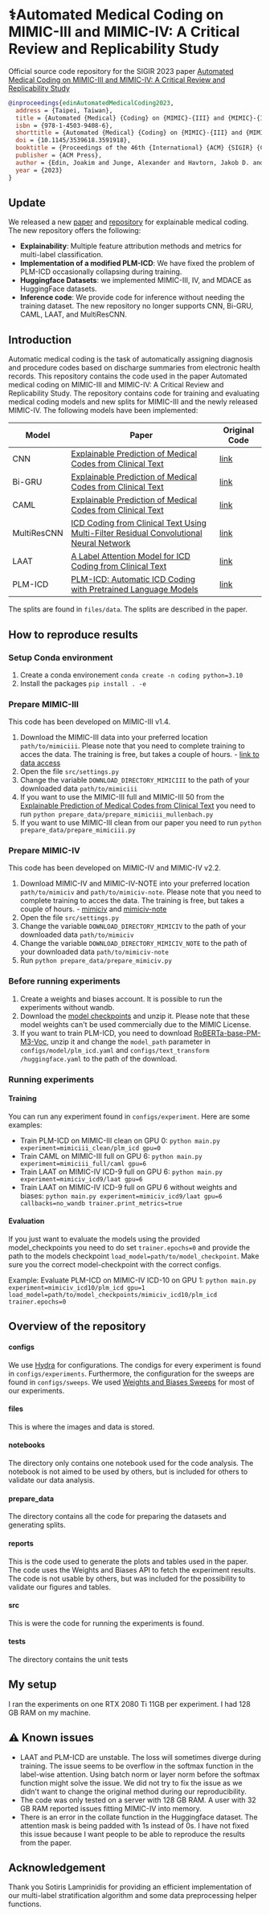 # ⚕️Automated Medical Coding on MIMIC-III and MIMIC-IV: A Critical Review and Replicability Study

Official source code repository for the SIGIR 2023 paper [Automated Medical Coding on MIMIC-III and MIMIC-IV: A Critical Review and Replicability Study](https://dl.acm.org/doi/10.1145/3539618.3591918)


```bibtex
@inproceedings{edinAutomatedMedicalCoding2023,
  address = {Taipei, Taiwan},
  title = {Automated {Medical} {Coding} on {MIMIC}-{III} and {MIMIC}-{IV}: {A} {Critical} {Review} and {Replicability} {Study}},
  isbn = {978-1-4503-9408-6},
  shorttitle = {Automated {Medical} {Coding} on {MIMIC}-{III} and {MIMIC}-{IV}},
  doi = {10.1145/3539618.3591918},
  booktitle = {Proceedings of the 46th {International} {ACM} {SIGIR} {Conference} on {Research} and {Development} in {Information} {Retrieval}},
  publisher = {ACM Press},
  author = {Edin, Joakim and Junge, Alexander and Havtorn, Jakob D. and Borgholt, Lasse and Maistro, Maria and Ruotsalo, Tuukka and Maaløe, Lars},
  year = {2023}
}
```

## Update
We released a new [paper](https://arxiv.org/pdf/2406.08958) and [repository](https://github.com/JoakimEdin/explainable-medical-coding/tree/main) for explainable medical coding. The new repository offers the following:
- **Explainability**: Multiple feature attribution methods and metrics for multi-label classification. 
- **Implementation of a modified PLM-ICD**: We have fixed the problem of PLM-ICD occasionally collapsing during training.
- **Huggingface Datasets**: we implemented MIMIC-III, IV, and MDACE as HuggingFace datasets.
- **Inference code**: We provide code for inference without needing the training dataset.
The new repository no longer supports CNN, Bi-GRU, CAML, LAAT, and MultiResCNN.

## Introduction 
Automatic medical coding is the task of automatically assigning diagnosis and procedure codes based on discharge summaries from electronic health records. This repository contains the code used in the paper Automated medical coding on MIMIC-III and MIMIC-IV: A Critical Review and Replicability Study. The repository contains code for training and evaluating medical coding models and new splits for MIMIC-III and the newly released MIMIC-IV. The following models have been implemented:

| Model | Paper | Original Code |
| ----- | ----- | ------------- |
| CNN   |[Explainable Prediction of Medical Codes from Clinical Text](https://aclanthology.org/N18-1100/) | [link](https://github.com/jamesmullenbach/caml-mimic) | 
| Bi-GRU|[Explainable Prediction of Medical Codes from Clinical Text](https://aclanthology.org/N18-1100/) | [link](https://github.com/jamesmullenbach/caml-mimic) | 
|CAML   |[Explainable Prediction of Medical Codes from Clinical Text](https://aclanthology.org/N18-1100/) | [link](https://github.com/jamesmullenbach/caml-mimic) | 
| MultiResCNN | [ICD Coding from Clinical Text Using Multi-Filter Residual Convolutional Neural Network](https://arxiv.org/pdf/1912.00862.pdf) | [link](https://github.com/foxlf823/Multi-Filter-Residual-Convolutional-Neural-Network) |
| LAAT | [A Label Attention Model for ICD Coding from Clinical Text](https://arxiv.org/abs/2007.06351) | [link](https://github.com/aehrc/LAAT) |
| PLM-ICD | [PLM-ICD: Automatic ICD Coding with Pretrained Language Models](https://aclanthology.org/2022.clinicalnlp-1.2/) | [link](https://github.com/MiuLab/PLM-ICD) |

The splits are found in `files/data`. The splits are described in the paper.

## How to reproduce results
### Setup Conda environment
1. Create a conda environement `conda create -n coding python=3.10`
2. Install the packages `pip install . -e`

### Prepare MIMIC-III
This code has been developed on MIMIC-III v1.4. 
1. Download the MIMIC-III data into your preferred location `path/to/mimiciii`. Please note that you need to complete training to acces the data. The training is free, but takes a couple of hours.  - [link to data access](https://physionet.org/content/mimiciii/1.4/)
2. Open the file `src/settings.py`
3. Change the variable `DOWNLOAD_DIRECTORY_MIMICIII` to the path of your downloaded data `path/to/mimiciii`
4. If you want to use the MIMIC-III full and MIMIC-III 50 from the [Explainable Prediction of Medical Codes from Clinical Text](https://aclanthology.org/N18-1100/) you need to run `python prepare_data/prepare_mimiciii_mullenbach.py`
5. If you want to use MIMIC-III clean from our paper you need to run `python prepare_data/prepare_mimiciii.py`

### Prepare MIMIC-IV
This code has been developed on MIMIC-IV and MIMIC-IV v2.2. 
1. Download MIMIC-IV and MIMIC-IV-NOTE into your preferred location `path/to/mimiciv` and `path/to/mimiciv-note`. Please note that you need to complete training to acces the data. The training is free, but takes a couple of hours.  - [mimiciv](https://physionet.org/content/mimiciv/2.2/) and [mimiciv-note](https://physionet.org/content/mimic-iv-note/2.2/)
2. Open the file `src/settings.py`
3. Change the variable `DOWNLOAD_DIRECTORY_MIMICIV` to the path of your downloaded data `path/to/mimiciv`
4. Change the variable `DOWNLOAD_DIRECTORY_MIMICIV_NOTE` to the path of your downloaded data `path/to/mimiciv-note`
5. Run `python prepare_data/prepare_mimiciv.py`

### Before running experiments
1. Create a weights and biases account. It is possible to run the experiments without wandb.
2. Download the [model checkpoints](https://drive.google.com/file/d/1hYeJhztAd-JbhqHojY7ZpLtkBcthD8AK/view?usp=share_link) and unzip it. Please note that these model weights can't be used commercially due to the MIMIC License.
3. If you want to train PLM-ICD, you need to download [RoBERTa-base-PM-M3-Voc](https://dl.fbaipublicfiles.com/biolm/RoBERTa-base-PM-M3-Voc-hf.tar.gz), unzip it and change the `model_path` parameter in `configs/model/plm_icd.yaml` and `configs/text_transform
/huggingface.yaml` to the path of the download. 

### Running experiments
#### Training
You can run any experiment found in `configs/experiment`. Here are some examples:
   * Train PLM-ICD on MIMIC-III clean on GPU 0: `python main.py experiment=mimiciii_clean/plm_icd gpu=0`
   * Train CAML on MIMIC-III full on GPU 6: `python main.py experiment=mimiciii_full/caml gpu=6`
   * Train LAAT on MIMIC-IV ICD-9 full on GPU 6: `python main.py experiment=mimiciv_icd9/laat gpu=6`
   * Train LAAT on MIMIC-IV ICD-9 full on GPU 6 without weights and biases: `python main.py experiment=mimiciv_icd9/laat gpu=6 callbacks=no_wandb trainer.print_metrics=true`
   
#### Evaluation
If you just want to evaluate the models using the provided model_checkpoints you need to do set `trainer.epochs=0` and provide the path to the models checkpoint `load_model=path/to/model_checkpoint`. Make sure you the correct model-checkpoint with the correct configs.

Example:
Evaluate PLM-ICD on MIMIC-IV ICD-10 on GPU 1: `python main.py experiment=mimiciv_icd10/plm_icd gpu=1 load_model=path/to/model_checkpoints/mimiciv_icd10/plm_icd trainer.epochs=0`

## Overview of the repository
#### configs
We use [Hydra](https://hydra.cc/docs/intro/) for configurations. The condigs for every experiment is found in `configs/experiments`. Furthermore, the configuration for the sweeps are found in `configs/sweeps`. We used [Weights and Biases Sweeps](https://docs.wandb.ai/guides/sweeps) for most of our experiments.

#### files
This is where the images and data is stored.

#### notebooks
The directory only contains one notebook used for the code analysis. The notebook is not aimed to be used by others, but is included for others to validate our data analysis.

#### prepare_data
The directory contains all the code for preparing the datasets and generating splits.

#### reports
This is the code used to generate the plots and tables used in the paper. The code uses the Weights and Biases API to fetch the experiment results. The code is not usable by others, but was included for the possibility to validate our figures and tables.

#### src
This is were the code for running the experiments is found.

#### tests
The directory contains the unit tests

## My setup
I ran the experiments on one RTX 2080 Ti 11GB per experiment. I had 128 GB RAM on my machine.

## ⚠️ Known issues 
* LAAT and PLM-ICD are unstable. The loss will sometimes diverge during training. The issue seems to be overflow in the softmax function in the label-wise attention. Using batch norm or layer norm before the softmax function might solve the issue. We did not try to fix the issue as we didn't want to change the original method during our reproducibility.
* The code was only tested on a server with 128 GB RAM. A user with 32 GB RAM reported issues fitting MIMIC-IV into memory.
* There is an error in the collate function in the Huggingface dataset. The attention mask is being padded with 1s instead of 0s. I have not fixed this issue because I want people to be able to reproduce the results from the paper.

## Acknowledgement
Thank you Sotiris Lamprinidis for providing an efficient implementation of our multi-label stratification algorithm and some data preprocessing helper functions.
